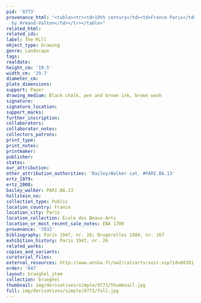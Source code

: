 ```yaml
---
pid: '9773'
provenance_html: "<table><tr><td>19th century</td><td>France Paris</td><td>Donated
  by Armand-Valton</td></tr></table>"
related_html: 
related_ids: 
label: The Mill
object_type: Drawing
genre: Landscape
tags: 
realdate: 
height_cm: '19.5'
width_cm: '29.7'
diameter_cm: 
plate_dimensions: 
support: Paper
drawing_medium: Black chalk, pen and brown ink, brown wash
signature: 
signature_location: 
support_marks: 
further_inscription: 
collaborators: 
collaborator_notes: 
collectors_patrons: 
print_type: 
print_notes: 
printmaker: 
publisher: 
states: 
our_attribution: 
other_attribution_authorities: 'Bailey/Walker cat. #PARI.BA.13'
ertz_1979: 
ertz_2008: 
bailey_walker: PARI.BA.13
hollstein_no: 
collection_type: Public
location_country: France
location_city: Paris
location_collection: École des Beaux-Arts
location_or_most_recent_sale_notes: EBA 1700
provenance: '7032'
bibliography: Paris 1947, nr. 26; Brugerolles 1984, nr. 167
exhibition_history: Paris 1947, nr. 26
related_works: 
copies_and_variants: 
curatorial_files: 
external_resources: http://www.ensba.fr/ow2/catzarts/voir.xsp?id=00101-24834&qid=sdx_q3&n=1&sf=&e=
order: '047'
layout: brueghel_item
collection: brueghel
thumbnail: img/derivatives/simple/9773/thumbnail.jpg
full: img/derivatives/simple/9773/full.jpg
---
```

